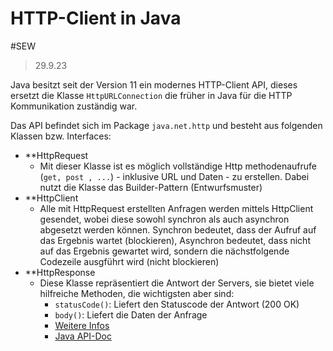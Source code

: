 # HTTP-Client in Java
#SEW 

>29.9.23

Java besitzt seit der Version 11 ein modernes HTTP-Client API, dieses ersetzt die Klasse `HttpURLConnection` die früher in Java für die HTTP Kommunikation zuständig war. 

Das API befindet sich im Package `java.net.http` und besteht aus folgenden Klassen bzw. Interfaces:

- **HttpRequest
	- Mit dieser Klasse ist es möglich vollständige Http methodenaufrufe (`get, post , ...`) - inklusive URL und Daten - zu erstellen. Dabei nutzt die Klasse das Builder-Pattern (Entwurfsmuster)
- **HttpClient
	- Alle mit HttpRequest erstellten Anfragen werden mittels HttpClient gesendet, wobei diese sowohl synchron als auch asynchron abgesetzt werden können. Synchron bedeutet, dass der Aufruf auf das Ergebnis wartet (blockieren), Asynchron bedeutet, dass nicht auf das Ergebnis gewartet wird, sondern die nächstfolgende Codezeile ausgführt wird (nicht blockieren)
- **HttpResponse
	- Diese Klasse repräsentiert die Antwort der Servers, sie bietet viele hilfreiche Methoden, die wichtigsten aber sind:
		- `statusCode()`: Liefert den Statuscode der Antwort (200 OK)
		- `body()`: Liefert die Daten der Anfrage
		- [Weitere Infos](https://www.baeldung.com/java-9-http-client)
		- [Java API-Doc](https://docs.oracle.com/en/java/javase/11/)